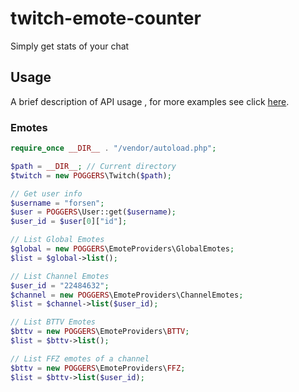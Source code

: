 # twitch-emote-counter
Simply get stats of your chat

## Usage
A brief description of API usage , for more examples see click <a href="https://github.com/evokelektrique/POGGERS/tree/master/examples">here</a>.

### Emotes
```php
require_once __DIR__ . "/vendor/autoload.php";

$path = __DIR__; // Current directory
$twitch = new POGGERS\Twitch($path);

// Get user info
$username = "forsen";
$user = POGGERS\User::get($username);
$user_id = $user[0]["id"];

// List Global Emotes
$global = new POGGERS\EmoteProviders\GlobalEmotes;
$list = $global->list();

// List Channel Emotes
$user_id = "22484632";
$channel = new POGGERS\EmoteProviders\ChannelEmotes;
$list = $channel->list($user_id);

// List BTTV Emotes
$bttv = new POGGERS\EmoteProviders\BTTV;
$list = $bttv->list();

// List FFZ emotes of a channel
$bttv = new POGGERS\EmoteProviders\FFZ;
$list = $bttv->list($user_id);
```
